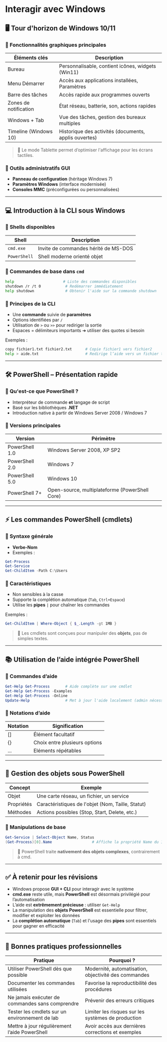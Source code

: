 # Interagir avec Windows

## 🖥️ Tour d'horizon de Windows 10/11

### 🔹 Fonctionnalités graphiques principales

|Éléments clés|Description|
|---|---|
|Bureau|Personnalisable, contient icônes, widgets (Win11)|
|Menu Démarrer|Accès aux applications installées, Paramètres|
|Barre des tâches|Accès rapide aux programmes ouverts|
|Zones de notification|État réseau, batterie, son, actions rapides|
|Windows + Tab|Vue des tâches, gestion des bureaux multiples|
|Timeline (Windows 10)|Historique des activités (documents, applis ouvertes)|

> 📌 Le mode Tablette permet d’optimiser l'affichage pour les écrans tactiles.

### 🔹 Outils administratifs GUI

- **Panneau de configuration** (héritage Windows 7)
- **Paramètres Windows** (interface modernisée)
- **Consoles MMC** (préconfigurées ou personnalisées)

---

## 💻 Introduction à la CLI sous Windows

### 🔹 Shells disponibles

|Shell|Description|
|---|---|
|`cmd.exe`|Invite de commandes hérité de MS-DOS|
|`PowerShell`|Shell moderne orienté objet|

### 🔹 Commandes de base dans `cmd`

```bash
help                      # Liste des commandes disponibles
shutdown /r /t 0           # Redémarrer immédiatement
help shutdown              # Obtenir l'aide sur la commande shutdown
```

### 🔹 Principes de la CLI

- Une **commande** suivie de **paramètres**
- Options identifiées par `/`
- Utilisation de `>` ou `>>` pour rediriger la sortie
- Espaces = délimiteurs importants ➔ utiliser des quotes si besoin

Exemples :

```bash
copy fichier1.txt fichier2.txt      # Copie fichier1 vers fichier2
help > aide.txt                     # Redirige l’aide vers un fichier texte
```

---

## 🛠️ PowerShell – Présentation rapide

### 🔹 Qu'est-ce que PowerShell ?

- Interpréteur de commande **et** langage de script
- Basé sur les bibliothèques **.NET**
- Introduction native à partir de Windows Server 2008 / Windows 7

### 🔹 Versions principales

|Version|Périmètre|
|---|---|
|PowerShell 1.0|Windows Server 2008, XP SP2|
|PowerShell 2.0|Windows 7|
|PowerShell 5.0|Windows 10|
|PowerShell 7+|Open-source, multiplateforme (PowerShell Core)|

---

## ⚡ Les commandes PowerShell (cmdlets)

### 🔹 Syntaxe générale

- **Verbe-Nom**
- Exemples :

```powershell
Get-Process
Get-Service
Get-ChildItem -Path C:\Users
```

### 🔹 Caractéristiques

- Non sensibles à la casse
- Supporte la complétion automatique (`Tab`, `Ctrl+Espace`)
- Utilise les **pipes** `|` pour chaîner les commandes

Exemples :

```powershell
Get-ChildItem | Where-Object { $_.Length -gt 1MB }
```

> 📌 Les cmdlets sont conçues pour manipuler des **objets**, pas de simples textes.

---

## 📚 Utilisation de l’aide intégrée PowerShell

### 🔹 Commandes d’aide

```powershell
Get-Help Get-Process       # Aide complète sur une cmdlet
Get-Help Get-Process -Examples
Get-Help Get-Process -Online
Update-Help                # Met à jour l'aide localement (admin nécessaire)
```

### 🔹 Notations d’aide

| Notation | Signification                 |
| -------- | ----------------------------- |
| []       | Élément facultatif            |
| {}       | Choix entre plusieurs options |
| ...      | Eléments répétables           |

---

## 🧩 Gestion des objets sous PowerShell

|Concept|Exemple|
|---|---|
|Objet|Une carte réseau, un fichier, un service|
|Propriétés|Caractéristiques de l'objet (Nom, Taille, Statut)|
|Méthodes|Actions possibles (Stop, Start, Delete, etc.)|

### 🔹 Manipulations de base

```powershell
Get-Service | Select-Object Name, Status
(Get-Process)[0].Name                  # Affiche la propriété Name du 1er process
```

> 📌 PowerShell traite **nativement des objets complexes**, contrairement à cmd.

---

## ✅ À retenir pour les révisions

- Windows propose **GUI + CLI** pour interagir avec le système
- **cmd.exe** reste utile, mais **PowerShell** est désormais privilégié pour l’automatisation
- L’aide est **extrêmement précieuse** : utiliser `Get-Help`
- La manipulation des **objets PowerShell** est essentielle pour filtrer, modifier et exploiter les données
- La **complétion automatique** (`Tab`) et l'usage des **pipes** sont essentiels pour gagner en efficacité

---

## 📌 Bonnes pratiques professionnelles

|Pratique|Pourquoi ?|
|---|---|
|Utiliser PowerShell dès que possible|Modernité, automatisation, objectivité des commandes|
|Documenter les commandes utilisées|Favorise la reproductibilité des procédures|
|Ne jamais exécuter de commandes sans comprendre|Prévenir des erreurs critiques|
|Tester les cmdlets sur un environnement de lab|Limiter les risques sur les systèmes de production|
|Mettre à jour régulièrement l’aide PowerShell|Avoir accès aux dernières corrections et exemples|

